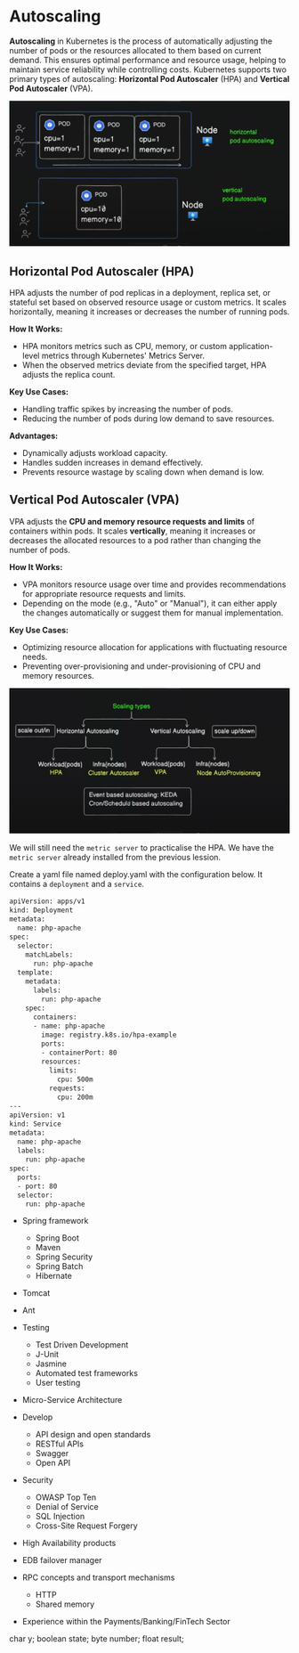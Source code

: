 # Autoscaling

**Autoscaling** in Kubernetes is the process of automatically adjusting the number of pods or the resources allocated to them based on current demand. This ensures optimal performance and resource usage, helping to maintain service reliability while controlling costs. Kubernetes supports two primary types of autoscaling: **Horizontal Pod Autoscaler** (HPA) and **Vertical Pod Autoscaler** (VPA).

![alt text](<images/Screenshot 2024-11-27 at 00.40.46.png>)

## Horizontal Pod Autoscaler (HPA)

HPA adjusts the number of pod replicas in a deployment, replica set, or stateful set based on observed resource usage or custom metrics. It scales horizontally, meaning it increases or decreases the number of running pods.

**How It Works:**

- HPA monitors metrics such as CPU, memory, or custom application-level metrics through Kubernetes' Metrics Server.
- When the observed metrics deviate from the specified target, HPA adjusts the replica count.

**Key Use Cases:**

- Handling traffic spikes by increasing the number of pods.
- Reducing the number of pods during low demand to save resources.

**Advantages:**

- Dynamically adjusts workload capacity.
- Handles sudden increases in demand effectively.
- Prevents resource wastage by scaling down when demand is low.

## Vertical Pod Autoscaler (VPA)

VPA adjusts the **CPU and memory resource requests and limits** of containers within pods. It scales **vertically**, meaning it increases or decreases the allocated resources to a pod rather than changing the number of pods.

**How It Works:**

- VPA monitors resource usage over time and provides recommendations for appropriate resource requests and limits.
- Depending on the mode (e.g., "Auto" or "Manual"), it can either apply the changes automatically or suggest them for manual implementation.

**Key Use Cases:**

- Optimizing resource allocation for applications with fluctuating resource needs.
- Preventing over-provisioning and under-provisioning of CPU and memory resources.

![alt text](<images/Screenshot 2024-11-27 at 00.44.10.png>)

We will still need the `metric server` to practicalise the HPA. We have the `metric server` already installed from the previous lession.

Create   a yaml file named deploy.yaml with the configuration below. It contains a `deployment` and a `service`.

```
apiVersion: apps/v1
kind: Deployment
metadata:
  name: php-apache
spec:
  selector:
    matchLabels:
      run: php-apache
  template:
    metadata:
      labels:
        run: php-apache
    spec:
      containers:
      - name: php-apache
        image: registry.k8s.io/hpa-example
        ports:
        - containerPort: 80
        resources:
          limits:
            cpu: 500m
          requests:
            cpu: 200m
---
apiVersion: v1
kind: Service
metadata:
  name: php-apache
  labels:
    run: php-apache
spec:
  ports:
  - port: 80
  selector:
    run: php-apache
```




- Spring framework

  - Spring Boot
  - Maven
  - Spring Security
  - Spring Batch
  - Hibernate

- Tomcat

- Ant

- Testing
  - Test Driven Development
  - J-Unit
  - Jasmine
  - Automated test frameworks
  - User testing

- Micro-Service Architecture

- Develop
  - API design and open standards
  - RESTful APIs
  - Swagger
  - Open API

- Security
  - OWASP Top Ten
  - Denial of Service
  - SQL Injection
  - Cross-Site Request Forgery

- High Availability products

- EDB failover manager

- RPC concepts and transport mechanisms
  - HTTP
  - Shared memory

- Experience within the Payments/Banking/FinTech Sector





 char y;
 boolean state;
 byte number;
 float result;

